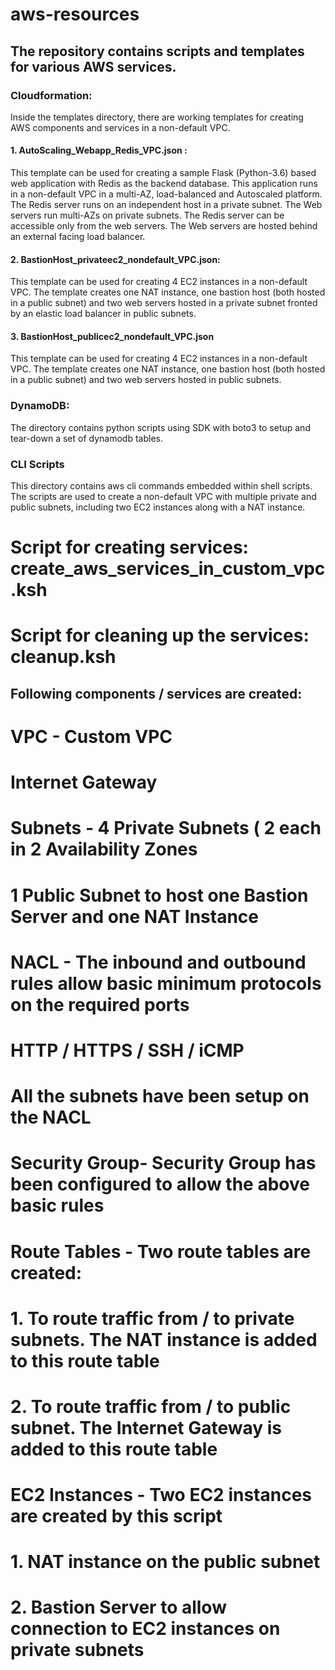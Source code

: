 # aws-resources


## The repository contains scripts and templates for various AWS services.

### Cloudformation:
Inside the templates directory, there are working templates for creating AWS components and services in a non-default VPC. 
####  1. AutoScaling_Webapp_Redis_VPC.json :
  This template can be used for creating a sample Flask (Python-3.6) based web application with Redis as the backend database.
  This application runs in a non-default VPC in a multi-AZ, load-balanced and Autoscaled platform. 
  The Redis server runs on an independent host in a private subnet.  The Web servers run multi-AZs on private subnets. 
  The Redis server can be accessible only from the web servers. The Web servers are hosted behind an external facing load balancer.


####  2. BastionHost_privateec2_nondefault_VPC.json:
  This template can be used for creating 4 EC2 instances in a non-default VPC. 
  The template creates one NAT instance, one bastion host (both hosted in a public subnet) and two web servers 
  hosted in a private subnet fronted by an elastic load balancer in public subnets. 


####  3. BastionHost_publicec2_nondefault_VPC.json
  This template  can be used for creating 4 EC2 instances in a non-default VPC. 
  The template creates one NAT instance, one bastion host (both hosted in a public subnet) and two web servers hosted in public subnets.
 

### DynamoDB:

The directory contains python scripts using SDK with boto3 to setup and tear-down a set of dynamodb tables.


### CLI Scripts

This directory contains aws cli commands embedded within shell scripts. The scripts are used to create a 
non-default VPC with multiple private and public subnets, including two EC2 instances along with a NAT instance.

# Script for creating services: create_aws_services_in_custom_vpc.ksh

# Script for cleaning up the services: cleanup.ksh

## Following components / services are created:

#          VPC           - Custom VPC
#          Internet Gateway
#          Subnets       - 4 Private Subnets ( 2 each in 2 Availability Zones
#                          1 Public Subnet to host one Bastion Server and one NAT Instance
#          NACL          - The inbound and outbound rules allow basic minimum protocols on the required ports
#                          HTTP / HTTPS / SSH / iCMP
#                          All the subnets have been setup on the NACL
#          Security Group- Security Group has been configured to allow the above basic rules
#          Route Tables  - Two route tables are created:
#                           1. To route traffic from / to private subnets. The NAT instance is added to this route table
#                           2. To route traffic from / to public subnet. The Internet Gateway is added to this route table
#          EC2 Instances - Two EC2 instances are created by this script
#                          1. NAT instance on the public subnet
#                          2. Bastion Server to allow connection to EC2 instances on private subnets


